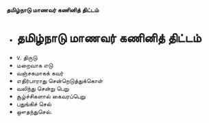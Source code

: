 **தமிழ்நாடு மாணவர் கணினித் திட்டம்**
- # தமிழ்நாடு மாணவர் கணினித் திட்டம்
- v. திருடு
- மறைவாக எடு
- வஞ்சகமாகக் கவர்
- எதிர்பாராது சென்றெடுத்துக்கொள்
- வலிந்து சென்று பெறு
- சூழ்ச்சிகளால் கைவரப்பெறு
- பதுங்கிச் செல்
- ஔதந்துசெல்.

